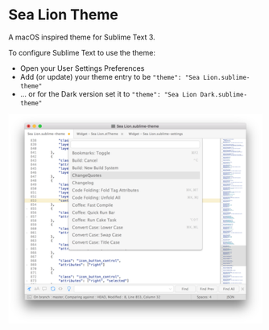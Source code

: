 # Sea Lion Theme

A macOS inspired theme for Sublime Text 3.

To configure Sublime Text to use the theme:

* Open your User Settings Preferences
* Add (or update) your theme entry to be `"theme": "Sea Lion.sublime-theme"`
* ... or for the Dark version set it to `"theme": "Sea Lion Dark.sublime-theme"`

![](https://raw.githubusercontent.com/braver/theme-sea-lion/master/screenshot.png)
